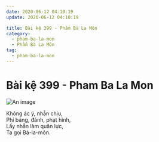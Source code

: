 ```yaml
---
date: 2020-06-12 04:10:19
update: 2020-06-12 04:10:19

title: Bài kệ 399 - Phẩm Bà La Môn
category:
  - pham-ba-la-mon
  - Phẩm Bà La Môn
tag:
  - pham-ba-la-mon
---
```


# Bài kệ 399 - Pham Ba La Mon

![An image](/img/pham-ba-la-mon/pham-ba-la-mon-399.jpg)

Không ác ý, nhẫn chịu,<br>Phỉ báng, đánh, phạt hình,<br>Lấy nhẫn làm quân lực,<br>Ta gọi Bà-la-môn.<br>

